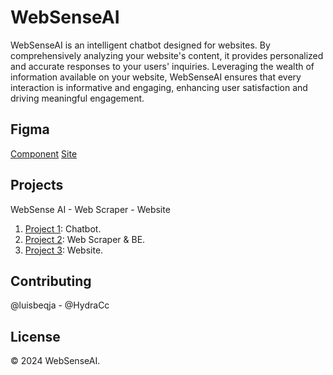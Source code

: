 # WebSenseAI

WebSenseAI is an intelligent chatbot designed for websites. By comprehensively analyzing your website's content, it provides personalized and accurate responses to your users' inquiries. Leveraging the wealth of information available on your website, WebSenseAI ensures that every interaction is informative and engaging, enhancing user satisfaction and driving meaningful engagement.

## Figma
[Component](https://www.figma.com/file/lcVNtwrCPLNhrL299BFSSS/WebSenseAI?type=design&node-id=0-1&mode=design&t=1ynVNgN3DZneiauu-0)
[Site](https://www.figma.com/file/lcVNtwrCPLNhrL299BFSSS/WebSenseAI?type=design&node-id=50-15&mode=design&t=1ynVNgN3DZneiauu-0)

## Projects

WebSense AI - Web Scraper - Website

1. [Project 1](https://github.com/WebSenseAI/WebSenseAI): Chatbot.
2. [Project 2](https://github.com/WebSenseAI/WebSense-backend): Web Scraper & BE.
3. [Project 3](https://github.com/WebSenseAI/WebSense-frontend): Website.

## Contributing
@luisbeqja - @HydraCc

## License

© 2024 WebSenseAI.
